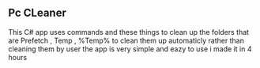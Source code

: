 ## Pc CLeaner
This C# app uses commands and these things to clean up the folders that are Prefetch , Temp , %Temp% to clean them up automaticly rather than cleaning them by user 
the app is very simple and eazy to use i made it in 4 hours 
